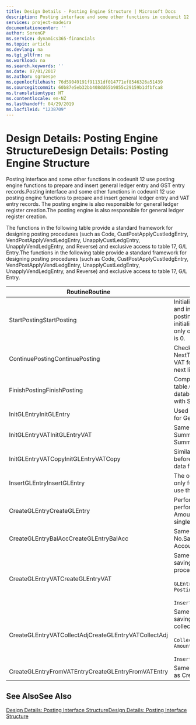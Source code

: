 ```yaml
---
title: Design Details - Posting Engine Structure | Microsoft Docs
description: Posting interface and some other functions in codeunit 12 use posting engine functions to prepare and insert general ledger entry and GST entry records. The posting engine is also responsible for general ledger register creation.
services: project-madeira
documentationcenter: ''
author: SorenGP
ms.service: dynamics365-financials
ms.topic: article
ms.devlang: na
ms.tgt_pltfrm: na
ms.workload: na
ms.search.keywords: ''
ms.date: 07/01/2017
ms.author: sgroespe
ms.openlocfilehash: 76d59049191f91131df014771ef8546326a51439
ms.sourcegitcommit: 60b87e5eb32bb408dd65b9855c29159b1dfbfca8
ms.translationtype: HT
ms.contentlocale: en-NZ
ms.lasthandoff: 04/29/2019
ms.locfileid: "1238709"
---
```

# <a name="design-details-posting-engine-structure"></a><span data-ttu-id="6b580-104">Design Details: Posting Engine Structure</span><span class="sxs-lookup"><span data-stu-id="6b580-104">Design Details: Posting Engine Structure</span></span>
<span data-ttu-id="6b580-105">Posting interface and some other functions in codeunit 12 use posting engine functions to prepare and insert general ledger entry and GST entry records.</span><span class="sxs-lookup"><span data-stu-id="6b580-105">Posting interface and some other functions in codeunit 12 use posting engine functions to prepare and insert general ledger entry and VAT entry records.</span></span> <span data-ttu-id="6b580-106">The posting engine is also responsible for general ledger register creation.</span><span class="sxs-lookup"><span data-stu-id="6b580-106">The posting engine is also responsible for general ledger register creation.</span></span>  
  
 <span data-ttu-id="6b580-107">The functions in the following table provide a standard framework for designing posting procedures (such as Code, CustPostApplyCustledgEntry, VendPostApplyVendLedgEntry, UnapplyCustLedgEntry, UnapplyVendLedgEntry, and Reverse) and exclusive access to table 17, G/L Entry.</span><span class="sxs-lookup"><span data-stu-id="6b580-107">The functions in the following table provide a standard framework for designing posting procedures (such as Code, CustPostApplyCustledgEntry, VendPostApplyVendLedgEntry, UnapplyCustLedgEntry, UnapplyVendLedgEntry, and Reverse) and exclusive access to table 17, G/L Entry.</span></span>  
  
|<span data-ttu-id="6b580-108">Routine</span><span class="sxs-lookup"><span data-stu-id="6b580-108">Routine</span></span>|<span data-ttu-id="6b580-109">Description</span><span class="sxs-lookup"><span data-stu-id="6b580-109">Description</span></span>|  
|-------------|---------------------------------------|  
|<span data-ttu-id="6b580-110">StartPosting</span><span class="sxs-lookup"><span data-stu-id="6b580-110">StartPosting</span></span>|<span data-ttu-id="6b580-111">Initialises posting buffer TempGLEntryBuf, locks G/L Entry and GST Entry tables, and initialises Accounting Period, G/L Register, and Exchange Rate.</span><span class="sxs-lookup"><span data-stu-id="6b580-111">Initializes posting buffer TempGLEntryBuf, locks G/L Entry and VAT Entry tables, and initializes Accounting Period, G/L Register, and Exchange Rate.</span></span> <span data-ttu-id="6b580-112">Should be called only once, then NextEntryNo is 0.</span><span class="sxs-lookup"><span data-stu-id="6b580-112">Should be called only once, then NextEntryNo is 0.</span></span>|  
|<span data-ttu-id="6b580-113">ContinuePosting</span><span class="sxs-lookup"><span data-stu-id="6b580-113">ContinuePosting</span></span>|<span data-ttu-id="6b580-114">Checks and posts unrealised GST for previous transaction increment NextTransactionNo and prepares post of next line.</span><span class="sxs-lookup"><span data-stu-id="6b580-114">Checks and posts unrealized VAT for previous transaction increment NextTransactionNo and prepares post of next line.</span></span>|  
|<span data-ttu-id="6b580-115">FinishPosting</span><span class="sxs-lookup"><span data-stu-id="6b580-115">FinishPosting</span></span>|<span data-ttu-id="6b580-116">Completes posting by inserting G/L entries from temporary buffer into database table.</span><span class="sxs-lookup"><span data-stu-id="6b580-116">Completes posting by inserting G/L entries from temporary buffer into database table.</span></span> <span data-ttu-id="6b580-117">Always used together with StartPosting.</span><span class="sxs-lookup"><span data-stu-id="6b580-117">Always used together with StartPosting.</span></span> <span data-ttu-id="6b580-118">Checks for inconsistencies.</span><span class="sxs-lookup"><span data-stu-id="6b580-118">Checks for inconsistencies.</span></span>|  
|<span data-ttu-id="6b580-119">InitGLEntry</span><span class="sxs-lookup"><span data-stu-id="6b580-119">InitGLEntry</span></span>|<span data-ttu-id="6b580-120">Used to initialise new G/L entry for Gen. Jnl Line.</span><span class="sxs-lookup"><span data-stu-id="6b580-120">Used to initialize new G/L entry for Gen. Jnl Line.</span></span> <span data-ttu-id="6b580-121">Returns GLEntry as parameter.</span><span class="sxs-lookup"><span data-stu-id="6b580-121">Returns GLEntry as parameter.</span></span>|  
|<span data-ttu-id="6b580-122">InitGLEntryVAT</span><span class="sxs-lookup"><span data-stu-id="6b580-122">InitGLEntryVAT</span></span>|<span data-ttu-id="6b580-123">Same as InitGLEntry, but also assigns Bal. Account No. and SummarizeVAT.</span><span class="sxs-lookup"><span data-stu-id="6b580-123">Same as InitGLEntry, but also assigns Bal. Account No. and SummarizeVAT.</span></span>|  
|<span data-ttu-id="6b580-124">InitGLEntryVATCopy</span><span class="sxs-lookup"><span data-stu-id="6b580-124">InitGLEntryVATCopy</span></span>|<span data-ttu-id="6b580-125">Similar to InitGLEntryGST, but also copies posting groups data from GST Entry before SummariseGST.</span><span class="sxs-lookup"><span data-stu-id="6b580-125">Similar to InitGLEntryVAT, but also copies posting groups data from VAT Entry before SummarizeVAT.</span></span>|  
|<span data-ttu-id="6b580-126">InsertGLEntry</span><span class="sxs-lookup"><span data-stu-id="6b580-126">InsertGLEntry</span></span>|<span data-ttu-id="6b580-127">The only function that inserts G/L entry into global TempGLEntryBuf table.</span><span class="sxs-lookup"><span data-stu-id="6b580-127">The only function that inserts G/L entry into global TempGLEntryBuf table.</span></span> <span data-ttu-id="6b580-128">Always use this function for insert.</span><span class="sxs-lookup"><span data-stu-id="6b580-128">Always use this function for insert.</span></span>|  
|<span data-ttu-id="6b580-129">CreateGLEntry</span><span class="sxs-lookup"><span data-stu-id="6b580-129">CreateGLEntry</span></span>|<span data-ttu-id="6b580-130">Performs an InitGLEntry, assigns Additional Currency Amount, and then performs InsertGLEntry.</span><span class="sxs-lookup"><span data-stu-id="6b580-130">Performs an InitGLEntry, assigns Additional Currency Amount, and then performs InsertGLEntry.</span></span> <span data-ttu-id="6b580-131">Replaces several lines of code with a single function call.</span><span class="sxs-lookup"><span data-stu-id="6b580-131">Replaces several lines of code with a single function call.</span></span>|  
|<span data-ttu-id="6b580-132">CreateGLEntryBalAcc</span><span class="sxs-lookup"><span data-stu-id="6b580-132">CreateGLEntryBalAcc</span></span>|<span data-ttu-id="6b580-133">Same as CreateGLEntry, but also assigns Bal. Account Type and Bal. Account No.</span><span class="sxs-lookup"><span data-stu-id="6b580-133">Same as CreateGLEntry, but also assigns Bal. Account Type and Bal. Account No.</span></span>|  
|<span data-ttu-id="6b580-134">CreateGLEntryVAT</span><span class="sxs-lookup"><span data-stu-id="6b580-134">CreateGLEntryVAT</span></span>|<span data-ttu-id="6b580-135">Same as CreateGLEntry, but with additional processing for posting groups and saving to temporary GST buffer:</span><span class="sxs-lookup"><span data-stu-id="6b580-135">Same as CreateGLEntry, but with additional processing for posting groups and saving to temporary VAT buffer:</span></span><br /><br /> `GLEntry.CopyPostingGroupsFromDtldCVBuf(DtldCVLedgEntryBuf,GenJnlLine."Gen. Posting Type");`<br /><br /> `InsertVATEntriesFromTemp(DtldCVLedgEntryBuf,GLEntry);`|  
|<span data-ttu-id="6b580-136">CreateGLEntryVATCollectAdj</span><span class="sxs-lookup"><span data-stu-id="6b580-136">CreateGLEntryVATCollectAdj</span></span>|<span data-ttu-id="6b580-137">Same as CreateGLEntry, but with additional collection of adjustments and saving to temporary GST buffer:</span><span class="sxs-lookup"><span data-stu-id="6b580-137">Same as CreateGLEntry, but with additional collection of adjustments and saving to temporary VAT buffer:</span></span><br /><br /> `CollectAdjustment(AdjAmount,GLEntry.Amount,GLEntry."Additional-Currency Amount",OriginalDateSet);`<br /><br /> `InsertVATEntriesFromTemp(DtldCVLedgEntryBuf,GLEntry);`|  
|<span data-ttu-id="6b580-138">CreateGLEntryFromVATEntry</span><span class="sxs-lookup"><span data-stu-id="6b580-138">CreateGLEntryFromVATEntry</span></span>|<span data-ttu-id="6b580-139">Same as CreateGLEntry, but also copies posting groups from GST entry.</span><span class="sxs-lookup"><span data-stu-id="6b580-139">Same as CreateGLEntry, but also copies posting groups from VAT entry.</span></span>|  
  
## <a name="see-also"></a><span data-ttu-id="6b580-140">See Also</span><span class="sxs-lookup"><span data-stu-id="6b580-140">See Also</span></span>  
 [<span data-ttu-id="6b580-141">Design Details: Posting Interface Structure</span><span class="sxs-lookup"><span data-stu-id="6b580-141">Design Details: Posting Interface Structure</span></span>](design-details-posting-interface-structure.md)